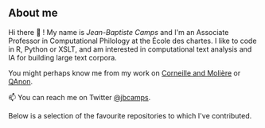 ## About me 

Hi there 👋 ! My name is *Jean-Baptiste Camps* and I'm an Associate Professor in Computational Philology at the École des chartes. I like to code in R, Python or XSLT, and am interested in computational text analysis and IA for building large text corpora.

You might perhaps know me from my work on [Corneille and Molière](https://www.science.org/doi/10.1126/sciadv.aax5489) or [QAnon](https://www.nytimes.com/2022/02/19/technology/qanon-messages-authors.html).

📫 You can reach me on Twitter [@jbcamps](https://twitter.com/Jbcamps). 

Below is a selection of the favourite repositories to which I've contributed.

<!--
**Jean-Baptiste-Camps/Jean-Baptiste-Camps** is a ✨ _special_ ✨ repository because its `README.md` (this file) appears on your GitHub profile.

Here are some ideas to get you started:

## Starred projects

## Some past realisations

## Ongoing projects and future

I'm particularly proud of

- 🔭 I’m currently working on ...
- 🌱 I’m currently learning ...
- 👯 I’m looking to collaborate on ...
- 🤔 I’m looking for help with ...
- 💬 Ask me about ...
- 📫 How to reach me: ...
- 😄 Pronouns: ...
- ⚡ Fun fact: ...
-->
